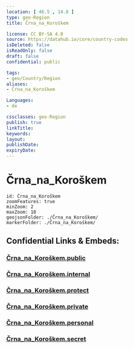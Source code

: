 ```yaml
---
location: [ 46.5 , 14.8 ] 
type: geo-Region
title: Črna_na_Koroškem

license: CC BY-SA 4.0
source: https://datahub.io/core/country-codes
isDeleted: false
isReadOnly: false
draft: false
confidential: public

tags:
- geo/Country/Region
aliases:
- Črna_na_Koroškem

Languages:
- de

cssclasses: geo-Region
publish: true
linkTitle: 
keywords: 
layout: 
publishDate: 
expiryDate: 
---
```


# Črna_na_Koroškem

```leaflet
id: Črna_na_Koroškem
zoomFeatures: true 
minZoom: 2 
maxZoom: 18
geojsonFolder: ./Črna_na_Koroškem/
markerFolder: ./Črna_na_Koroškem/
```


## Confidential Links & Embeds: 

### [Črna_na_Koroškem.public](/_public/\Earth\Continent\Europe\Europe~Central\Slovenia\Regions~Slovenia\Koroška\counties~KoroškaČrna_na_Koroškem.public.md) 

### [Črna_na_Koroškem.internal](/_internal/\Earth\Continent\Europe\Europe~Central\Slovenia\Regions~Slovenia\Koroška\counties~KoroškaČrna_na_Koroškem.internal.md) 

### [Črna_na_Koroškem.protect](/_protect/\Earth\Continent\Europe\Europe~Central\Slovenia\Regions~Slovenia\Koroška\counties~KoroškaČrna_na_Koroškem.protect.md) 

### [Črna_na_Koroškem.private](/_private/\Earth\Continent\Europe\Europe~Central\Slovenia\Regions~Slovenia\Koroška\counties~KoroškaČrna_na_Koroškem.private.md) 

### [Črna_na_Koroškem.personal](/_personal/\Earth\Continent\Europe\Europe~Central\Slovenia\Regions~Slovenia\Koroška\counties~KoroškaČrna_na_Koroškem.personal.md) 

### [Črna_na_Koroškem.secret](/_secret/\Earth\Continent\Europe\Europe~Central\Slovenia\Regions~Slovenia\Koroška\counties~KoroškaČrna_na_Koroškem.secret.md)


